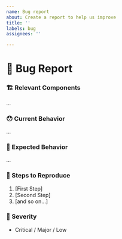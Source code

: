 ```yaml
---
name: Bug report
about: Create a report to help us improve
title: ''
labels: bug
assignees: ''

---
```


<!--
  Thanks for reporting an issue 😄  to `react-building-blocks`!
  Before you submit, please search open / closed issues before submitting, since someone else might
  have asked the same thing before.
  -->

# 🐛 Bug Report

### 🏗 Relevant Components

<!---
  Please mention which components are related to your issue.
  -->

...

### 😯 Current Behavior

<!---
  Tell us what happens instead of the expected behavior. Please include the relevant error if there
  is one.
  -->

...

### 🤔 Expected Behavior

<!---
  Tell us what should happen. You can also provide a suggested solution if you'd like.
  -->

...

### 👣 Steps to Reproduce

<!---
  Please add an easy way to reproduce it.
  -->

 1. [First Step]
 2. [Second Step]
 3. [and so on...]

### 👀 Severity

<!---
  Try to reflect how sever the issue is in general. Pick the most relevant one.
  -->

- Critical / Major / Low

